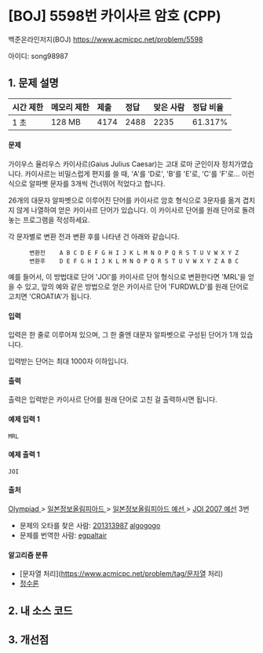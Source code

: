 # [BOJ] 5598번 카이사르 암호 (CPP)

백준온라인저지(BOJ) https://www.acmicpc.net/problem/5598

아이디: song98987



## 1. 문제 설명

| 시간 제한 | 메모리 제한 | 제출 | 정답 | 맞은 사람 | 정답 비율 |
| :-------- | :---------- | :--- | :--- | :-------- | :-------- |
| 1 초      | 128 MB      | 4174 | 2488 | 2235      | 61.317%   |

#### 문제

가이우스 율리우스 카이사르(Gaius Julius Caesar)는 고대 로마 군인이자 정치가였습니다. 카이사르는 비밀스럽게 편지를 쓸 때, 'A'를 'D로', 'B'를 'E'로, 'C'를 'F'로... 이런 식으로 알파벳 문자를 3개씩 건너뛰어 적었다고 합니다.

26개의 대문자 알파벳으로 이루어진 단어를 카이사르 암호 형식으로 3문자를 옮겨 겹치지 않게 나열하여 얻은 카이사르 단어가 있습니다. 이 카이사르 단어를 원래 단어로 돌려놓는 프로그램을 작성하세요.

각 문자별로 변환 전과 변환 후를 나타낸 건 아래와 같습니다.

```
      변환전    A B C D E F G H I J K L M N O P Q R S T U V W X Y Z 
      변환후    D E F G H I J K L M N O P Q R S T U V W X Y Z A B C
```

예를 들어서, 이 방법대로 단어 'JOI'를 카이사르 단어 형식으로 변환한다면 'MRL'을 얻을 수 있고, 앞의 예와 같은 방법으로 얻은 카이사르 단어 'FURDWLD'를 원래 단어로 고치면 'CROATIA'가 됩니다.

#### 입력

입력은 한 줄로 이루어져 있으며, 그 한 줄엔 대문자 알파벳으로 구성된 단어가 1개 있습니다.

입력받는 단어는 최대 1000자 이하입니다.

#### 출력

출력은 입력받은 카이사르 단어를 원래 단어로 고친 걸 출력하시면 됩니다.



#### 예제 입력 1 

```
MRL
```

#### 예제 출력 1 

```
JOI
```



#### 출처

[Olympiad ](https://www.acmicpc.net/category/2)> [일본정보올림피아드 ](https://www.acmicpc.net/category/100)> [일본정보올림피아드 예선 ](https://www.acmicpc.net/category/101)> [JOI 2007 예선](https://www.acmicpc.net/category/detail/555) 3번

- 문제의 오타를 찾은 사람: [201313987](https://www.acmicpc.net/user/201313987) [algogogo](https://www.acmicpc.net/user/algogogo)
- 문제를 번역한 사람: [egpaltair](https://www.acmicpc.net/user/egpaltair)

#### 알고리즘 분류

- [문자열 처리](https://www.acmicpc.net/problem/tag/문자열 처리)
- [정수론](https://www.acmicpc.net/problem/tag/정수론)



## 2. 내 소스 코드



## 3. 개선점

